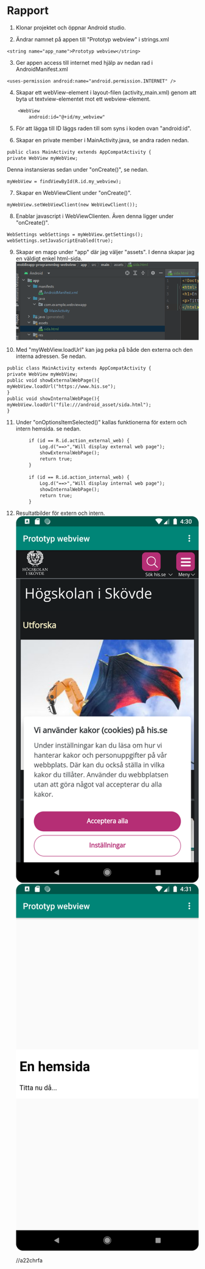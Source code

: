 # Rapport

1. Klonar projektet och öppnar Android studio.

2. Ändrar namnet på appen till "Prototyp webview" i strings.xml
``` 
<string name="app_name">Prototyp webview</string>
```

3. Ger appen access till internet med hjälp av nedan rad i AndroidManifest.xml
``` 
<uses-permission android:name="android.permission.INTERNET" />
```

4. Skapar ett webView-element i layout-filen (activity_main.xml) genom att byta ut textview-elementet mot ett webview-element.
``` 
    <WebView
        android:id="@+id/my_webview"
```

5. För att lägga till ID läggs raden till som syns i koden ovan "android:id".

6. Skapar en private member i MainActivity.java, se andra raden nedan.
```
public class MainActivity extends AppCompatActivity {
private WebView myWebView;
```
Denna instansieras sedan under "onCreate()", se nedan.

```
myWebView = findViewById(R.id.my_webview);
```

7. Skapar en WebViewClient under "onCreate()".
```
myWebView.setWebViewClient(new WebViewClient());
```

8. Enablar javascript i WebViewClienten. Även denna ligger under "onCreate()".
```
WebSettings webSettings = myWebView.getSettings();
webSettings.setJavaScriptEnabled(true);
```

9. Skapar en mapp under "app" där jag väljer "assets". I denna skapar jag en väldigt enkel html-sida.
![htmlsida.png](htmlsida.png)

10. Med "myWebView.loadUrl" kan jag peka på både den externa och den interna adressen. Se nedan.
```
public class MainActivity extends AppCompatActivity {
private WebView myWebView;
public void showExternalWebPage(){
myWebView.loadUrl("https://www.his.se");
}
public void showInternalWebPage(){
myWebView.loadUrl("file:///android_asset/sida.html");
}
```

11. Under "onOptionsItemSelected()" kallas funktionerna för extern och intern hemsida. se nedan.
```
        if (id == R.id.action_external_web) {
            Log.d("==>","Will display external web page");
            showExternalWebPage();
            return true;
        }

        if (id == R.id.action_internal_web) {
            Log.d("==>","Will display internal web page");
            showInternalWebPage();
            return true;
        }
```

12. Resultatbilder för extern och intern.
![Screenshot_20230411_163051.png](Screenshot_20230411_163051.png)
![Screenshot_20230411_163105.png](Screenshot_20230411_163105.png)

    //a22chrfa